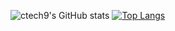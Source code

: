 ![ctech9's GitHub stats](https://github-readme-stats.vercel.app/api?username=ctech9&show_icons=true&theme=radical)
[![Top Langs](https://github-readme-stats.vercel.app/api/top-langs/?username=ctech9&exclude_repo=first_repository&layout=compact&theme=radical)](https://github.com/anuraghazra/github-readme-stats)
